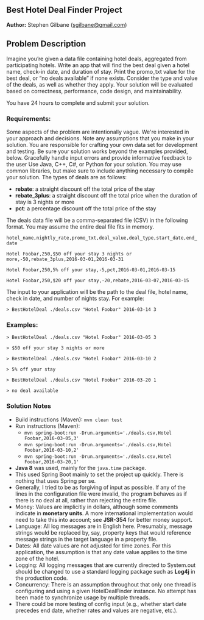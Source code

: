 ## Best Hotel Deal Finder Project

**Author:** Stephen Gilbane (sgilbane@gmail.com)

## Problem Description

Imagine you’re given a data file containing hotel deals, aggregated from participating hotels. Write an app that will find the best deal given a hotel name, check-in date, and duration of stay. Print the promo_txt value for the best deal, or “no deals available” if none exists. Consider the type and value of the deals, as well as whether they apply. Your solution will be evaluated based on correctness, performance, code design, and maintainability. 

You have 24 hours to complete and submit your solution.

### Requirements:

Some aspects of the problem are intentionally vague. We're interested in your approach and decisions. Note any assumptions that you make in your solution.
You are responsible for crafting your own data set for development and testing. Be sure your solution works beyond the examples provided, below.
Gracefully handle input errors and provide informative feedback to the user
Use Java, C++, C#, or Python for your solution. You may use common libraries, but make sure to include anything necessary to compile your solution.
The types of deals are as follows:

* __rebate__: a straight discount off the total price of the stay
* __rebate_3plus__: a straight discount off the total price when the duration of stay is 3 nights or more
* __pct__: a percentage discount off the total price of the stay

The deals data file will be a comma-separated file (CSV) in the following format. You may assume the entire deal file fits in memory. 

`hotel_name,nightly_rate,promo_txt,deal_value,deal_type,start_date,end_date`

`Hotel Foobar,250,$50 off your stay 3 nights or more,-50,rebate_3plus,2016-03-01,2016-03-31`

`Hotel Foobar,250,5% off your stay,-5,pct,2016-03-01,2016-03-15`

`Hotel Foobar,250,$20 off your stay,-20,rebate,2016-03-07,2016-03-15`

 
The input to your application will be the path to the deal file, hotel name, check in date, and number of nights stay. For example:

`> BestHotelDeal ./deals.csv "Hotel Foobar" 2016-03-14 3`


### Examples:

`> BestHotelDeal ./deals.csv "Hotel Foobar" 2016-03-05 3`

`> $50 off your stay 3 nights or more`

`> BestHotelDeal ./deals.csv "Hotel Foobar" 2016-03-10 2`

`> 5% off your stay`

`> BestHotelDeal ./deals.csv "Hotel Foobar" 2016-03-20 1`

`> no deal available`


### Solution Notes

* Build instructions (Maven): `mvn clean test`
* Run instructions (Maven): 
  * `mvn spring-boot:run -Drun.arguments='./deals.csv,Hotel Foobar,2016-03-05,3'`
  * `mvn spring-boot:run -Drun.arguments='./deals.csv,Hotel Foobar,2016-03-10,2'`
  * `mvn spring-boot:run -Drun.arguments='./deals.csv,Hotel Foobar,2016-03-20,1'`
* **Java 8** was used, mainly for the `java.time` package.
* This used Spring Boot mainly to set the project up quickly.  There is nothing that uses Spring per se.
* Generally, I tried to be as forgiving of input as possible. If any of the lines in the configuration file were invalid, the program behaves as if there is no deal at all,  rather than rejecting the entire file.
* Money: Values are  implicitly in dollars, although some comments  indicate in **monetary units**.  A more international implementation would need to take this into account; see **JSR-354** for better money support. 
* Language: All log messages are in English here. Presumably, message strings would be replaced by, say, property keys that would reference message strings in the target language in a property file.
* Dates:  All date values are not adjusted for time zones. For this application, the assumption is that any date value applies to the time zone of the hotel.
* Logging: All logging messages that are currently directed to System.out should be changed to use a standard logging package such as **Log4j** in the production code.
* Concurrency:  There is an assumption throughout that only one thread is configuring and using a given HotelDealFinder instance. No attempt has been made to synchronize usage by multiple threads.
* There could be more testing of config input (e.g., whether start date precedes end date, whether rates and values are negative, etc.).
